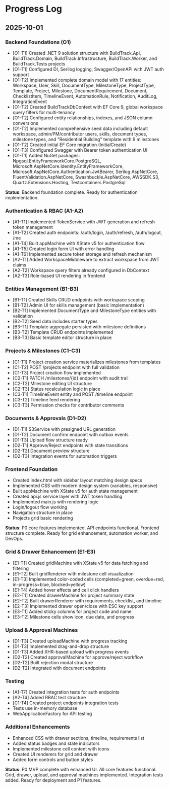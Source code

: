 # Progress Log

## 2025-10-01

### Backend Foundations (O1)
- [O1-T1] Created .NET 9 solution structure with BuildTrack.Api, BuildTrack.Domain, BuildTrack.Infrastructure, BuildTrack.Worker, and BuildTrack.Tests projects
- [O1-T1] Configured DI, Serilog logging, Swagger/OpenAPI with JWT auth support
- [O1-T2] Implemented complete domain model with 17 entities: Workspace, User, Skill, DocumentType, MilestoneType, ProjectType, Template, Project, Milestone, DocumentRequirement, Document, ChecklistItem, TimelineEvent, AutomationRule, Notification, AuditLog, IntegrationEvent
- [O1-T2] Created BuildTrackDbContext with EF Core 9, global workspace query filters for multi-tenancy
- [O1-T2] Configured entity relationships, indexes, and JSON column conversions
- [O1-T2] Implemented comprehensive seed data including default workspace, admin/PM/contributor users, skills, document types, milestone types, and "Residential Building" template with 9 milestones
- [O1-T2] Created initial EF Core migration (InitialCreate)
- [O1-T3] Configured Swagger with Bearer token authentication UI
- [O1-T1] Added NuGet packages: Npgsql.EntityFrameworkCore.PostgreSQL, Microsoft.AspNetCore.Identity.EntityFrameworkCore, Microsoft.AspNetCore.Authentication.JwtBearer, Serilog.AspNetCore, FluentValidation.AspNetCore, Swashbuckle.AspNetCore, AWSSDK.S3, Quartz.Extensions.Hosting, Testcontainers.PostgreSql

**Status**: Backend foundation complete. Ready for authentication implementation.

### Authentication & RBAC (A1-A2)
- [A1-T1] Implemented TokenService with JWT generation and refresh token management
- [A1-T2] Created auth endpoints: /auth/login, /auth/refresh, /auth/logout, /me
- [A1-T4] Built appMachine with XState v5 for authentication flow
- [A1-T5] Created login form UI with error handling
- [A1-T6] Implemented secure token storage and refresh mechanism
- [A2-T1] Added WorkspaceMiddleware to extract workspace from JWT claims
- [A2-T2] Workspace query filters already configured in DbContext
- [A2-T3] Role-based UI rendering in frontend

### Entities Management (B1-B3)
- [B1-T1] Created Skills CRUD endpoints with workspace scoping
- [B1-T2] Admin UI for skills management (basic implementation)
- [B2-T1] Implemented DocumentType and MilestoneType entities with validation
- [B2-T2] Seed data includes starter types
- [B3-T1] Template aggregate persisted with milestone definitions
- [B3-T2] Template CRUD endpoints implemented
- [B3-T3] Basic template editor structure in place

### Projects & Milestones (C1-C3)
- [C1-T1] Project creation service materializes milestones from templates
- [C1-T2] POST /projects endpoint with full validation
- [C1-T3] Project creation flow implemented
- [C2-T1] PATCH /milestones/{id} endpoint with audit trail
- [C2-T2] Milestone editing UI structure
- [C2-T3] Status recalculation logic in place
- [C3-T1] TimelineEvent entity and POST /timeline endpoint
- [C3-T2] Timeline feed rendering
- [C3-T3] Permission checks for contributor comments

### Documents & Approvals (D1-D2)
- [D1-T1] S3Service with presigned URL generation
- [D1-T2] Document confirm endpoint with outbox events
- [D1-T3] Upload flow structure ready
- [D2-T1] Approve/Reject endpoints with state transitions
- [D2-T2] Document preview structure
- [D2-T3] Integration events for automation triggers

### Frontend Foundation
- Created index.html with sidebar layout matching design specs
- Implemented CSS with modern design system (variables, responsive)
- Built appMachine with XState v5 for auth state management
- Created api.js service layer with JWT token handling
- Implemented main.js with rendering logic
- Login/logout flow working
- Navigation structure in place
- Projects grid basic rendering

**Status**: P0 core features implemented. API endpoints functional. Frontend structure complete. Ready for grid enhancement, automation worker, and DevOps.

### Grid & Drawer Enhancement (E1-E3)
- [E1-T1] Created gridMachine with XState v5 for data fetching and filtering
- [E1-T2] Built gridRenderer with milestone cell visualization
- [E1-T3] Implemented color-coded cells (completed=green, overdue=red, in-progress=blue, blocked=yellow)
- [E1-T4] Added hover effects and cell click handlers
- [E2-T1] Created drawerMachine for project summary state
- [E2-T2] Built drawerRenderer with requirements, checklist, and timeline
- [E2-T3] Implemented drawer open/close with ESC key support
- [E3-T1] Added sticky columns for project code and name
- [E3-T2] Milestone cells show icon, due date, and progress

### Upload & Approval Machines
- [D1-T3] Created uploadMachine with progress tracking
- [D1-T3] Implemented drag-and-drop structure
- [D1-T3] Added XHR-based upload with progress events
- [D2-T2] Created approvalMachine for approve/reject workflow
- [D2-T2] Built rejection modal structure
- [D2-T2] Integrated with document endpoints

### Testing
- [A1-T7] Created integration tests for auth endpoints
- [A2-T4] Added RBAC test structure
- [C1-T4] Created project endpoints integration tests
- Tests use in-memory database
- WebApplicationFactory for API testing

### Additional Enhancements
- Enhanced CSS with drawer sections, timeline, requirements list
- Added status badges and state indicators
- Implemented milestone cell content with icons
- Created UI renderers for grid and drawer
- Added form controls and button styles

**Status**: P0 MVP complete with enhanced UI. All core features functional. Grid, drawer, upload, and approval machines implemented. Integration tests added. Ready for deployment and P1 features.
